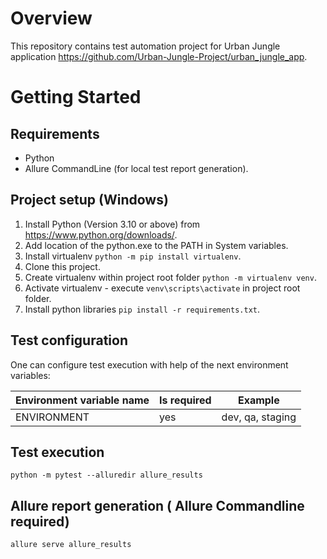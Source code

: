 # Overview
This repository contains test automation project for Urban Jungle application https://github.com/Urban-Jungle-Project/urban_jungle_app.

# Getting Started

## Requirements

* Python
* Allure CommandLine (for local test report generation). 

## Project setup (Windows)

1. Install Python (Version 3.10 or above) from https://www.python.org/downloads/.
2. Add location of the python.exe to the PATH in System variables.
3. Install virtualenv `python -m pip install virtualenv`. 
4. Clone this project.
5. Create virtualenv within project root folder `python -m virtualenv venv`.
6. Activate virtualenv - execute `venv\scripts\activate` in project root folder.
7. Install python libraries `pip install -r requirements.txt`.

## Test configuration

One can configure test execution with help of the next environment variables:

| Environment variable name | Is required | Example | 
| ---  | --- | ---|
| ENVIRONMENT  | yes | dev, qa, staging |

## Test execution

```
python -m pytest --alluredir allure_results
```

## Allure report generation ( Allure Commandline required)

```
allure serve allure_results
```